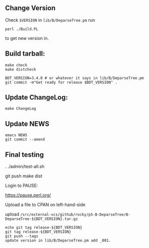 Change Version
--------------

Check `$VERSION` in `lib/B/DeparseTree.pm`
run

	perl ./Build.PL

to get new version in.

Build tarball:
--------------

    make check
    make distcheck

    BDT_VERSION=3.4.0 # or whatever it says in lib/B/DeparseTree.pm
    git commit -m"Get ready for release $BDT_VERSION" .

Update ChangeLog:
-----------------

    make ChangeLog

Update NEWS
------------

    emacs NEWS
    git commit --amend


Final testing
-------------

  . ./admin/test-all.sh

   git push
   make dist

Login to PAUSE:

   https://pause.perl.org/

Upload a file to CPAN on left-hand-side

upload `/src/external-vcs/github/rocky/p5-B-DeparseTree/B-DeparseTree-${BDT_VERSION}.tar.gz`

	echo git tag release-${BDT_VERSION}
	git tag release-${BDT_VERSION}
	git push --tags
	update version in lib/B/DeparseTree.pm add _001.
